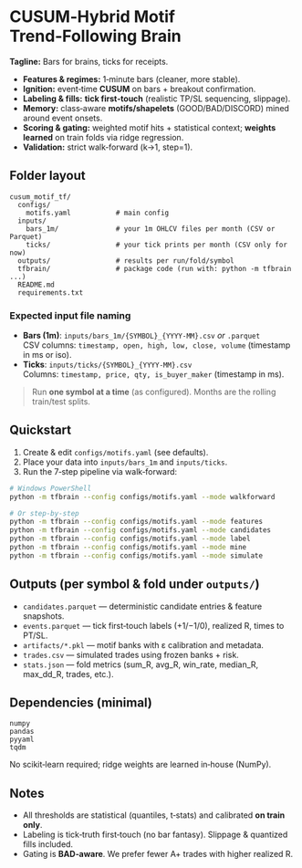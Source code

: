 # CUSUM‑Hybrid Motif Trend‑Following Brain

**Tagline:** Bars for brains, ticks for receipts.  
- **Features & regimes:** 1‑minute bars (cleaner, more stable).  
- **Ignition:** event‑time **CUSUM** on bars + breakout confirmation.  
- **Labeling & fills:** **tick first‑touch** (realistic TP/SL sequencing, slippage).  
- **Memory:** class‑aware **motifs/shapelets** (GOOD/BAD/DISCORD) mined around event onsets.  
- **Scoring & gating:** weighted motif hits + statistical context; **weights learned** on train folds via ridge regression.  
- **Validation:** strict walk‑forward (k→1, step=1).

## Folder layout
```
cusum_motif_tf/
  configs/
    motifs.yaml           # main config
  inputs/
    bars_1m/              # your 1m OHLCV files per month (CSV or Parquet)
    ticks/                # your tick prints per month (CSV only for now)
  outputs/                # results per run/fold/symbol
  tfbrain/                # package code (run with: python -m tfbrain ...)
  README.md
  requirements.txt
```

### Expected input file naming
- **Bars (1m)**: `inputs/bars_1m/{SYMBOL}_{YYYY-MM}.csv` *or* `.parquet`  
  CSV columns: `timestamp, open, high, low, close, volume` (timestamp in ms or iso).  
- **Ticks**: `inputs/ticks/{SYMBOL}_{YYYY-MM}.csv`  
  Columns: `timestamp, price, qty, is_buyer_maker` (timestamp in ms).

> Run **one symbol at a time** (as configured). Months are the rolling train/test splits.

## Quickstart
1) Create & edit `configs/motifs.yaml` (see defaults).  
2) Place your data into `inputs/bars_1m` and `inputs/ticks`.  
3) Run the 7‑step pipeline via walk‑forward:

```bash
# Windows PowerShell
python -m tfbrain --config configs/motifs.yaml --mode walkforward

# Or step-by-step
python -m tfbrain --config configs/motifs.yaml --mode features
python -m tfbrain --config configs/motifs.yaml --mode candidates
python -m tfbrain --config configs/motifs.yaml --mode label
python -m tfbrain --config configs/motifs.yaml --mode mine
python -m tfbrain --config configs/motifs.yaml --mode simulate
```

## Outputs (per symbol & fold under `outputs/`)
- `candidates.parquet` — deterministic candidate entries & feature snapshots.
- `events.parquet` — tick first‑touch labels (+1/−1/0), realized R, times to PT/SL.
- `artifacts/*.pkl` — motif banks with ε calibration and metadata.
- `trades.csv` — simulated trades using frozen banks + risk.
- `stats.json` — fold metrics (sum_R, avg_R, win_rate, median_R, max_dd_R, trades, etc.).

## Dependencies (minimal)
```
numpy
pandas
pyyaml
tqdm
```
No scikit‑learn required; ridge weights are learned in‑house (NumPy).

## Notes
- All thresholds are statistical (quantiles, t‑stats) and calibrated **on train only**.
- Labeling is tick‑truth first‑touch (no bar fantasy). Slippage & quantized fills included.
- Gating is **BAD‑aware**. We prefer fewer A+ trades with higher realized R.
